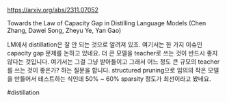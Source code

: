 https://arxiv.org/abs/2311.07052

Towards the Law of Capacity Gap in Distilling Language Models (Chen Zhang, Dawei Song, Zheyu Ye, Yan Gao)

LM에서 distillation은 잘 안 되는 것으로 알려져 있죠. 여기서는 한 가지 이슈인 capacity gap 문제를 논하고 있네요. 더 큰 모델을 teacher로 쓰는 것이 반드시 좋지 않다는 것입니다. 여기서는 그걸 그냥 받아들이고 그래서 어느 정도 큰 규모의 teacher를 쓰는 것이 좋은가? 하는 질문을 합니다. structured pruning으로 임의의 작은 모델을 만들어서 테스트하는 식인데 50% ~ 60% sparsity 정도가 최선이라고 봤네요.

#distillation 